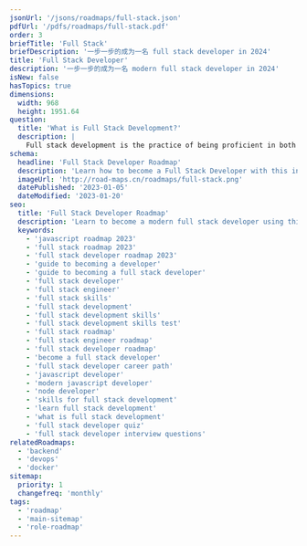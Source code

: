 ```yaml
---
jsonUrl: '/jsons/roadmaps/full-stack.json'
pdfUrl: '/pdfs/roadmaps/full-stack.pdf'
order: 3
briefTitle: 'Full Stack'
briefDescription: '一步一步的成为一名 full stack developer in 2024'
title: 'Full Stack Developer'
description: '一步一步的成为一名 modern full stack developer in 2024'
isNew: false
hasTopics: true
dimensions:
  width: 968
  height: 1951.64
question:
  title: 'What is Full Stack Development?'
  description: |
    Full stack development is the practice of being proficient in both the front-end and back-end aspects of web application development. A full stack developer is capable of working on all layers of a software application, from the user interface and user experience (front-end) to the server, database, and server-side logic (back-end). This versatility allows them to create and maintain complete web applications independently or as part of a development team.
schema:
  headline: 'Full Stack Developer Roadmap'
  description: 'Learn how to become a Full Stack Developer with this interactive step by step guide in 2024. We also have resources and short descriptions attached to the roadmap items so you can get everything you want to learn in one place.'
  imageUrl: 'http://road-maps.cn/roadmaps/full-stack.png'
  datePublished: '2023-01-05'
  dateModified: '2023-01-20'
seo:
  title: 'Full Stack Developer Roadmap'
  description: 'Learn to become a modern full stack developer using this roadmap. Community driven, articles, resources, guides, interview questions, quizzes for modern full stack development.'
  keywords:
    - 'javascript roadmap 2023'
    - 'full stack roadmap 2023'
    - 'full stack developer roadmap 2023'
    - 'guide to becoming a developer'
    - 'guide to becoming a full stack developer'
    - 'full stack developer'
    - 'full stack engineer'
    - 'full stack skills'
    - 'full stack development'
    - 'full stack development skills'
    - 'full stack development skills test'
    - 'full stack roadmap'
    - 'full stack engineer roadmap'
    - 'full stack developer roadmap'
    - 'become a full stack developer'
    - 'full stack developer career path'
    - 'javascript developer'
    - 'modern javascript developer'
    - 'node developer'
    - 'skills for full stack development'
    - 'learn full stack development'
    - 'what is full stack development'
    - 'full stack developer quiz'
    - 'full stack developer interview questions'
relatedRoadmaps:
  - 'backend'
  - 'devops'
  - 'docker'
sitemap:
  priority: 1
  changefreq: 'monthly'
tags:
  - 'roadmap'
  - 'main-sitemap'
  - 'role-roadmap'
---
```

